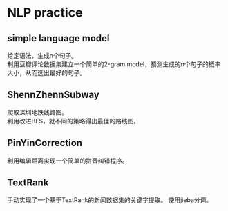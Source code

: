 # NLP practice
 
## simple language model
给定语法，生成n个句子。    
利用豆瓣评论数据集建立一个简单的2-gram model，预测生成的n个句子的概率大小，从而选出最好的句子。

## ShennZhennSubway
爬取深圳地跌线路图。    
利用改进BFS，就不同的策略得出最佳的路线图。

## PinYinCorrection
利用编辑距离实现一个简单的拼音纠错程序。

## TextRank
手动实现了一个基于TextRank的新闻数据集的关键字提取。
使用jieba分词。
